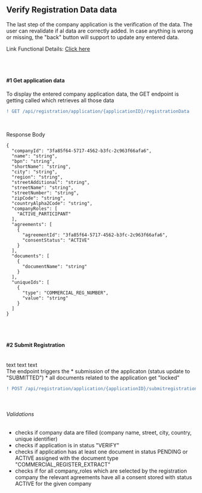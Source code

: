 ## Verify Registration Data data
The last step of the company application is the verification of the data. The user can revalidate if al data are correctly added. In case anything is wrong or missing, the "back" button will support to update any entered data.
<br>

Link Functional Details: [Click here](/docs/01.%20Onboarding/02.%20Registration/06.%20Verify%20Registration%20Data.md)

<br>
<br>

#### #1 Get application data
To display the entered company application data, the GET endpoint is getting called which retrieves all those data
<br>

```diff
! GET /api/registration/application/{applicationID}/registrationData
```
<br>

Response Body

    {
      "companyId": "3fa85f64-5717-4562-b3fc-2c963f66afa6",
      "name": "string",
      "bpn": "string",
      "shortName": "string",
      "city": "string",
      "region": "string",
      "streetAdditional": "string",
      "streetName": "string",
      "streetNumber": "string",
      "zipCode": "string",
      "countryAlpha2Code": "string",
      "companyRoles": [
        "ACTIVE_PARTICIPANT"
      ],
      "agreements": [
        {
          "agreementId": "3fa85f64-5717-4562-b3fc-2c963f66afa6",
          "consentStatus": "ACTIVE"
        }
      ],
      "documents": [
        {
          "documentName": "string"
        }
      ],
      "uniqueIds": [
        {
          "type": "COMMERCIAL_REG_NUMBER",
          "value": "string"
        }
      ]
    }

<br>
<br>

#### #2 Submit Registration
<br>
text text text
<br>
The endpoint triggers the
* submission of the applicaton (status update to "SUBMITTED")
* all documents related to the application get "locked"
<br>

```diff
! POST /api/registration/application/{applicationID}/submitregistration
```
<br>

###### Validations

* checks if company data are filled (company name, street, city, country, unique identifier)
* checks if application is in status "VERIFY"
* checks if application has at least one document in status PENDING or ACTIVE assigned with the document type "COMMERCIAL_REGISTER_EXTRACT"
* checks if for all company_roles which are selected by the registration company the relevant agreements have all a consent stored with status ACTIVE for the given company

<br>
<br>

